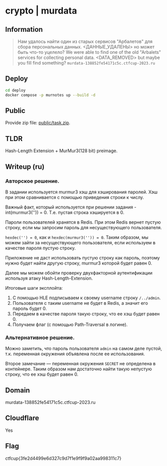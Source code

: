 # crypto | murdata

## Information

> Нам удалось найти один из старых сервисов "Арбалетов" для сбора персональных данных. <ДАННЫЕ_УДАЛЕНЫ> но может быть что-то уцелело?
> We were able to find one of the old "Arbalets" services for collecting personal data. <DATA_REMOVED> but maybe you fill find something?
> `murdata-138852fe54171c5c.ctfcup-2023.ru`

## Deploy

```sh
cd deploy
docker compose -p murnotes up --build -d
```

## Public

Provide zip file: [public/task.zip](public/task.zip).

## TLDR

Hash-Length Extension + MurMur3(128 bit) preimage.

## Writeup (ru)

### Авторское решение.

В задании используется murmur3 хэш для хэширования паролей. Хэш при этом сравнивается с помощью приведения строки к числу.

Важный факт, который используется при решении задания - int(murmur3('')) = 0. Т.е. пустая строка хэшируется в 0.

Пароли пользователей хранятся в Redis. При этом Redis вернет пустую строку, если мы запросим пароль для несуществующего пользователя.

`hexdec('') = 0`, как и `hexdec(murmur3('')) = 0`. Таким образом, мы можем зайти за несуществующего пользователя, если используем в качестве пароля пустую строку.

Приложение не даст использовать пустую строку как пароль, поэтому нужно будет найти другую строку, murmur3 которой будет равен 0.

Далее мы можем обойти проверку двухфакторной аутентификации используя атаку Hash-Length-Extension. 

Итоговые шаги эксплойта:

1. C помощью HLE подписываем к своему username строку `/../admin`.
2. Пользователя с таким username не будет в Redis, а значит его пароль будет 0.
3. Передаем в качестве пароля такую строку, что ее хэш будет равен 0.
4. Получаем флаг (с помощью Path-Traversal в логине).

### Альтернативное решение.

Можно заметить, что пароль пользователя `admin` на самом деле пустой, т.к. переменная окружения объявлена после ее использования.

Второе замечание — переменная окружения `SECRET` не определена в контейнере. Таким образом нам достаточно найти такую непустую строку, что ее хэш будет равен 0.


## Domain

murdata-138852fe54171c5c.ctfcup-2023.ru


## Cloudflare

Yes

## Flag

ctfcup{3fe2d4499e6d327c9d7f1e9f9f9a02aa998311c7}